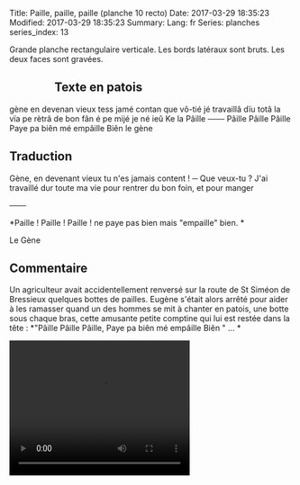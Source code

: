 Title: Paille, paille, paille (planche 10 recto)
Date: 2017-03-29 18:35:23
Modified: 2017-03-29 18:35:23
Summary: 
Lang: fr
Series: planches
series_index: 13

Grande planche rectangulaire verticale. Les bords latéraux sont bruts. Les deux faces sont gravées.

<figure class="image-block" style="float: left;">
  <img alt="" src="{static}/images/planche_10_recto.png">
  <figcaption style="max-width: 236px"></figcaption>
</figure>

## Texte en patois
gène en devenan vieux tess jamé contan que vô-tié jé travaillâ  dïu totâ la vïa pe rètrâ de bon fân é pe mijé je né ieû Ke la Pâille   ───  Pâille  Pâille  Pâille  Paye pa biên mé empâille Biên   le gène

## Traduction
Gène, en devenant vieux tu n'es jamais content !
─  Que veux-tu ? J'ai travaillé dur toute ma vie pour rentrer du bon foin, et pour manger

 ───

 *Paille !  Paille !  Paille !  ne paye pas bien mais  "empaille" bien.   *

Le Gène

## Commentaire
Un agriculteur avait accidentellement renversé sur la route de St Siméon de Bressieux quelques bottes de pailles. Eugène s'était alors arrêté pour aider à les ramasser quand un des hommes se mit à chanter en patois, une botte sous chaque bras, cette amusante petite comptine qui lui est restée dans la tête : *"Pâille  Pâille  Pâille,  Paye pa biên mé empâille Biên " ...
*


<video width="320" height="240" controls>
  <source src="https://d1njpgd0ygatdn.cloudfront.net/video_10.mp4" type="video/mp4">
</video>
